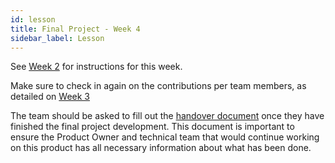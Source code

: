 ```yaml
---
id: lesson
title: Final Project - Week 4
sidebar_label: Lesson
---
```


See [Week 2](../week-2/lesson) for instructions for this week. 

Make sure to check in again on the contributions per team members, as detailed on [Week 3](../week-3/lesson)

The team should be asked to fill out the [handover document](https://docs.google.com/document/d/1hWrWS1kyHfJnzSeTOc7mwjElSJx_xtk6Down1Bzlaos/edit) once they have finished the final project development. This document is important to ensure the Product Owner and technical team that would continue working on this product has all necessary information about what has been done.
